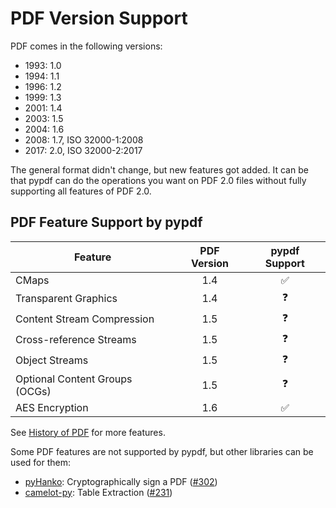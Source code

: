 # PDF Version Support

PDF comes in the following versions:

* 1993: 1.0
* 1994: 1.1
* 1996: 1.2
* 1999: 1.3
* 2001: 1.4
* 2003: 1.5
* 2004: 1.6
* 2008: 1.7, ISO 32000-1:2008
* 2017: 2.0, ISO 32000-2:2017

The general format didn't change, but new features got added. It can be that
pypdf can do the operations you want on PDF 2.0 files without fully supporting
all features of PDF 2.0.

## PDF Feature Support by pypdf

| Feature                                 | PDF Version | pypdf Support  |
| --------------------------------------- |:-----------:|:--------------:|
| CMaps                                   | 1.4         | ✅             |
| Transparent Graphics                    | 1.4         | ❓             |
| Content Stream Compression              | 1.5         | ❓             |
| Cross-reference Streams                 | 1.5         | ❓             |
| Object Streams                          | 1.5         | ❓             |
| Optional Content Groups (OCGs)          | 1.5         | ❓             |
| AES Encryption                          | 1.6         | ✅             |

See [History of PDF](https://en.wikipedia.org/wiki/History_of_PDF) for more
features.

Some PDF features are not supported by pypdf, but other libraries can be used
for them:

* [pyHanko](https://pyhanko.readthedocs.io/en/latest/index.html): Cryptographically sign a PDF ([#302](https://github.com/py-pdf/pypdf/issues/302))
* [camelot-py](https://pypi.org/project/camelot-py/): Table Extraction ([#231](https://github.com/py-pdf/pypdf/issues/231))
